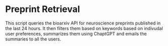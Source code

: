 # Preprint Retrieval
This script queries the bioarxiv API for neuroscience preprints published in the last 24 hours.
It then filters them based on keywords based on indivudal user preferences, summarizes them using ChaptGPT and emails the summaries to all the users.
